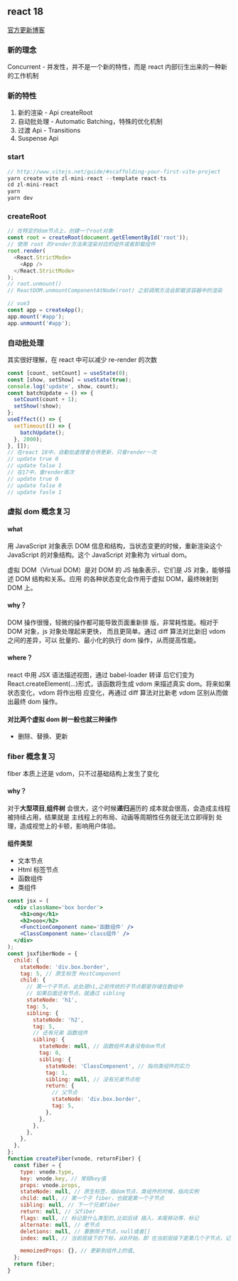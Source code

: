 ## react 18

[官方更新博客](https://zh-hans.reactjs.org/)

### 新的理念

Concurrent - 并发性，并不是一个新的特性，而是 react 内部衍生出来的一种新的工作机制

### 新的特性

1. 新的渲染 - Api createRoot
2. 自动批处理 - Automatic Batching，特殊的优化机制
3. 过渡 Api - Transitions
4. Suspense Api

### start

```js
// http://www.vitejs.net/guide/#scaffolding-your-first-vite-project
yarn create vite zl-mini-react --template react-ts
cd zl-mini-react
yarn
yarn dev
```

### createRoot

```js
// 在特定的dom节点上，创建一个root对象
const root = createRoot(document.getElementById('root'));
// 使用 root 的render方法来渲染对应的组件或者卸载组件
root.render(
  <React.StrictMode>
    <App />
  </React.StrictMode>
);
// root.unmount()
// ReactDOM.unmountComponentAtNode(root) 之前调用方法会卸载该容器中的渲染

// vue3
const app = createApp();
app.mount('#app');
app.unmount('#app');
```

### 自动批处理

其实很好理解，在 react 中可以减少 re-render 的次数

```js
const [count, setCount] = useState(0);
const [show, setShow] = useState(true);
console.log('update', show, count);
const batchUpdate = () => {
  setCount(count + 1);
  setShow(!show);
};
useEffect(() => {
  setTimeout(() => {
    batchUpdate();
  }, 2000);
}, []);
// 在react 18中，自動批處理會合併更新，只會render一次
// update true 0
// update false 1 
// 在17中，會render兩次
// update true 0
// update false 0
// update fasle 1
```

### 虚拟 dom 概念复习

#### what

⽤ JavaScript 对象表示 DOM 信息和结构，当状态变更的时候，重新渲染这个 JavaScript 的对象结构。这个 JavaScript 对象称为 virtual dom。

虚拟 DOM（Virtual DOM）是对 DOM 的 JS 抽象表示，它们是 JS 对象，能够描述 DOM 结构和关系。应用 的各种状态变化会作用于虚拟 DOM，最终映射到 DOM 上。

#### why？

DOM 操作很慢，轻微的操作都可能导致⻚⾯重新排 版，⾮常耗性能。相对于 DOM 对象，js 对象处理起来更快， ⽽且更简单。通过 diff 算法对⽐新旧 vdom 之间的差异，可以 批量的、最⼩化的执⾏ dom 操作，从⽽提⾼性能。

#### where？

react 中⽤ JSX 语法描述视图，通过 babel-loader 转译 后它们变为 React.createElement(...)形式，该函数将⽣成 vdom 来描述真实 dom。将来如果状态变化，vdom 将作出相 应变化，再通过 diff 算法对⽐新⽼ vdom 区别从⽽做出最终 dom 操作。

#### 对比两个虚拟 dom 树一般也就三种操作

- 删除、替换、更新

### fiber 概念复习

fiber 本质上还是 vdom，只不过基础结构上发生了变化

#### why？

对于<strong>⼤型项⽬</strong>,<strong>组件树</strong> 会很⼤，这个时候<strong>递归</strong>遍历的 成本就会很⾼，会造成主线程被持续占⽤，结果就是 主线程上的布局、动画等周期性任务就⽆法⽴即得到 处理，造成视觉上的卡顿，影响⽤户体验。

#### 组件类型

- 文本节点
- Html 标签节点
- 函数组件
- 类组件

```jsx
const jsx = (
  <div className='box border'>
    <h1>omg</h1>
    <h2>ooo</h2>
    <FunctionComponent name='函数组件' />
    <ClassComponent name='class组件' />
  </div>
);
const jsxfiberNode = {
  child: {
    stateNode: 'div.box.border',
    tag: 5, // 原生标签 HostComponent
    child: {
      // 第一个子节点，此处是h1,之前传统的子节点都是存储在数组中
      // 如果后面还有节点，就通过 sibling
      stateNode: 'h1',
      tag: 5,
      sibling: {
        stateNode: 'h2',
        tag: 5,
        // 还有兄弟 函数组件
        sibling: {
          stateNode: null, // 函数组件本身没有dom节点
          tag: 0,
          sibling: {
            stateNode: 'ClassComponent', // 指向类组件的实力
            tag: 1,
            sibling: null, // 没有兄弟节点啦
            return: {
              // 父节点
              stateNode: 'div.box.border',
              tag: 5,
            },
          },
        },
      },
    },
  },
};
function createFiber(vnode, returnFiber) {
  const fiber = {
    type: vnode.type,
    key: vnode.key, // 常规key值
    props: vnode.props,
    stateNode: null, // 原生标签，指dom节点，类组件的时候，指向实例
    child: null, // 第一个子 fiber，也就是第一个子节点
    sibling: null, // 下一个兄弟fiber
    return: null, // 父fiber
    flags: null, // 标记是什么类型的,比如后续 插入，末尾移动等，标记
    alternate: null, // 老节点
    deletions: null, // 要删除子节点，null或者[]
    index: null, // 当前层级下的下标，从0开始，即 在当前层级下是第几个子节点，记录位置。主要是为了，比如上次更新在某个位置，下次更新在什么地方，位置有没有发生变化，需不需要移动，都是根据index来判断

    memoizedProps: {}, // 更新到组件上的值,
  };
  return fiber;
}
```
